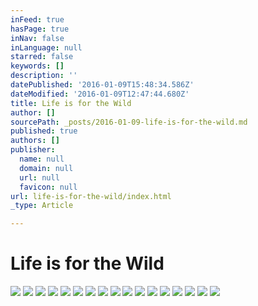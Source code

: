 ```yaml
---
inFeed: true
hasPage: true
inNav: false
inLanguage: null
starred: false
keywords: []
description: ''
datePublished: '2016-01-09T15:48:34.586Z'
dateModified: '2016-01-09T12:47:44.680Z'
title: Life is for the Wild
author: []
sourcePath: _posts/2016-01-09-life-is-for-the-wild.md
published: true
authors: []
publisher:
  name: null
  domain: null
  url: null
  favicon: null
url: life-is-for-the-wild/index.html
_type: Article

---
```

# Life is for the Wild
![](https://the-grid-user-content.s3-us-west-2.amazonaws.com/b39e25d4-4ee8-487a-8ad6-3a59ade82b00.jpg)
![](https://the-grid-user-content.s3-us-west-2.amazonaws.com/5ac3ff96-6476-4f60-92fb-5215cc0cdd5e.jpg)
![](https://the-grid-user-content.s3-us-west-2.amazonaws.com/43268b6b-2ad9-4eba-b874-dd4c07b947a5.jpg)
![](https://the-grid-user-content.s3-us-west-2.amazonaws.com/07b73402-d9b1-417c-80ba-973086b4ec18.jpg)
![](https://the-grid-user-content.s3-us-west-2.amazonaws.com/479e0ddd-40cc-4913-b06f-5dca83dc0662.jpg)
![](https://the-grid-user-content.s3-us-west-2.amazonaws.com/05a2d414-a907-40e6-bd5e-3d307ce9749b.jpg)
![](https://the-grid-user-content.s3-us-west-2.amazonaws.com/5046870b-15f2-4535-ad3d-3b607083fb4c.jpg)
![](https://the-grid-user-content.s3-us-west-2.amazonaws.com/2f26d202-4b58-4bb4-b2ed-51f91326a5d5.jpg)
![](https://the-grid-user-content.s3-us-west-2.amazonaws.com/eb981367-a7ae-4ce4-8051-be115e11ec3a.jpg)
![](https://the-grid-user-content.s3-us-west-2.amazonaws.com/553e0e28-3afa-406e-b319-4180f01d3092.jpg)
![](https://the-grid-user-content.s3-us-west-2.amazonaws.com/d7541c2f-54df-4476-b69c-3285972feb1f.jpg)
![](https://the-grid-user-content.s3-us-west-2.amazonaws.com/0af53064-b1bf-46eb-9cf6-571f5bf05503.jpg)
![](https://the-grid-user-content.s3-us-west-2.amazonaws.com/0e991bae-d799-4d7e-9065-c091cada6d3d.jpg)
![](https://the-grid-user-content.s3-us-west-2.amazonaws.com/edf28e13-0b25-42b7-a11c-f5c65738adfa.jpg)
![](https://the-grid-user-content.s3-us-west-2.amazonaws.com/208724d5-33d6-4922-906e-fe9e76d65ca0.jpg)
![](https://the-grid-user-content.s3-us-west-2.amazonaws.com/8f50261b-acdc-4f1f-9930-47c92f76374e.jpg)
![](https://the-grid-user-content.s3-us-west-2.amazonaws.com/3772437f-cf8d-4385-8e98-048b79500682.jpg)